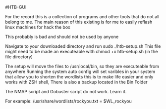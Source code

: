 #HTB-GUI

For the record this is a collection of programs and other tools that do not all belong to me. The main reason of this existing is for me to easily reflash linux machines for hack the box


This probably is bad and should not be used by anyone

Navigate to your downloaded directory and run sudo ./htb-setup.sh
This file might need to be made an executeable with chmod +x htb-setup.sh (in the file directory)

The setup will move the files to /usr/local/bin, so they are executeable from anywhere
Running the system auto config will set varibles in your system that allow you to shorten the wordlists 
this is to make life easier and only works with ZSH shell, There is also a backup located in the Bin Folder

The NMAP script and Gobuster script do not work. Learn it. 



For example:
 /usr/share/wordlists/rockyou.txt = $WL_rockyou


 